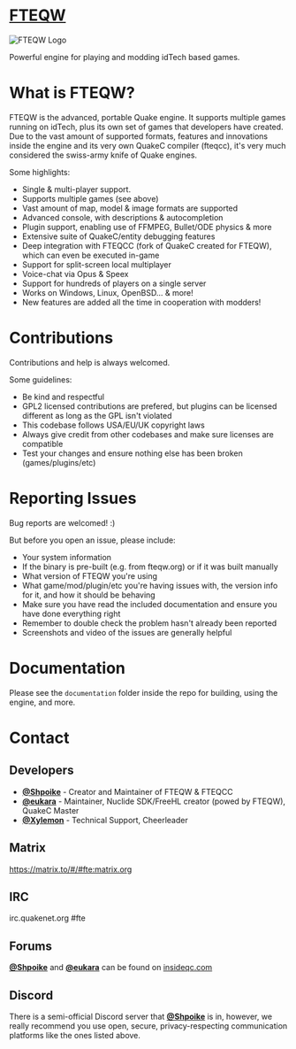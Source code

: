 # [FTEQW](https://fteqw.org)

![FTEQW Logo](engine/client/fte_eukara.ico)

Powerful engine for playing and modding idTech based games.

# What is FTEQW?

FTEQW is the advanced, portable Quake engine. It supports multiple games 
running on idTech, plus its own set of games that developers have created.
Due to the vast amount of supported formats, features and innovations
inside the engine and its very own QuakeC compiler (fteqcc), it's very much
considered the swiss-army knife of Quake engines.

Some highlights:

- Single & multi-player support.
- Supports multiple games (see above)
- Vast amount of map, model & image formats are supported
- Advanced console, with descriptions & autocompletion
- Plugin support, enabling use of FFMPEG, Bullet/ODE physics & more
- Extensive suite of QuakeC/entity debugging features
- Deep integration with FTEQCC (fork of QuakeC created for FTEQW), which can even be executed in-game
- Support for split-screen local multiplayer
- Voice-chat via Opus & Speex
- Support for hundreds of players on a single server
- Works on Windows, Linux, OpenBSD... & more!
- New features are added all the time in cooperation with modders!

# Contributions

Contributions and help is always welcomed.

Some guidelines:

- Be kind and respectful
- GPL2 licensed contributions are prefered, but plugins can be licensed different as long as the GPL isn't violated
- This codebase follows USA/EU/UK copyright laws
- Always give credit from other codebases and make sure licenses are compatible
- Test your changes and ensure nothing else has been broken (games/plugins/etc)

# Reporting Issues

Bug reports are welcomed! :)

But before you open an issue, please include:

- Your system information
- If the binary is pre-built (e.g. from fteqw.org) or if it was built manually
- What version of FTEQW you're using
- What game/mod/plugin/etc you're having issues with, the version info for it, and how it should be behaving
- Make sure you have read the included documentation and ensure you have done everything right
- Remember to double check the problem hasn't already been reported
- Screenshots and video of the issues are generally helpful

# Documentation

Please see the `documentation` folder inside the repo for building, using the engine, and more.

# Contact

## Developers

- **[@Shpoike](https://github.com/Shpoike)** - Creator and Maintainer of FTEQW & FTEQCC
- **[@eukara](https://github.com/eukara)** - Maintainer, Nuclide SDK/FreeHL creator (powed by FTEQW), QuakeC Master
- **[@Xylemon](https://github.com/Xylemon)** - Technical Support, Cheerleader

## Matrix

https://matrix.to/#/#fte:matrix.org

## IRC

irc.quakenet.org #fte

## Forums

**[@Shpoike](https://github.com/Shpoike)** and **[@eukara](https://github.com/eukara)** can be found on [insideqc.com](https://www.insideqc.com/)

## Discord

There is a semi-official Discord server that **[@Shpoike](https://github.com/Shpoike)** is in, however, we really recommend you use open, secure, privacy-respecting communication platforms like the ones listed above.